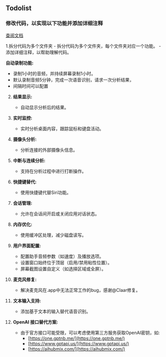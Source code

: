 ## Todolist

### 修改代码，以实现以下功能并添加详细注释
[查阅文档](https://lmdeploy.readthedocs.io/zh-cn/latest/serving/api_server_vl.html)

1.拆分代码为多个文件夹
    - 拆分代码为多个文件夹，每个文件夹对应一个功能。
    - 添加详细注释，以帮助理解代码。
    
 **自动录制功能:**
   - 录制1小时的音频，并持续屏幕录制1小时。
   - 默认录制音频5分钟，完成一次语音识别，请求一次分析结果，
   - 间隔时间可以配置

2. **结果显示:**
   - 自动显示分析后的结果。

3. **实时监控:**
   - 实时分析桌面内容，跟踪鼠标和键盘活动。

4. **摄像头分析:**
   - 分析连接的外部摄像头信息。

5. **中断与连续分析:**
   - 支持在分析过程中进行打断操作。

6. **快捷键替代:**
   - 使用快捷键代替Siri功能。

7. **会话管理:**
   - 允许在会话间开启或关闭应用对话状态。

8. **内存优化:**
   - 使用缓冲区处理，减少磁盘读写。

9. **用户界面配置:**
   - 配置助手音频参数（如速度）及播放选项。
   - 设置窗口始终位于顶层（启用/禁用粘性位置）。
   - 屏幕截图设置自定义（如选择区域或全屏）。

10. **麦克风修复:**
    - 解决麦克风在.app中无法正常工作的bug，感谢@Claar修复。

11. **文本输入支持:**
    - 添加基于文本的输入替代语音识别。

12. **OpenAI 接口替代方案:**
    - 由于官方接口可能受限，可以考虑使用第三方服务获取OpenAI密钥，如:
      - [https://one.gptnb.me/](https://one.gptnb.me/)
      - [https://www.gptapi.us/](https://www.gptapi.us/)
      - [https://aihubmix.com/](https://aihubmix.com/)